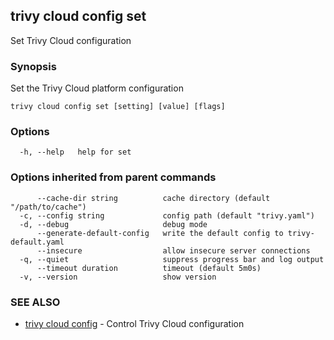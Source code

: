 ## trivy cloud config set

Set Trivy Cloud configuration

### Synopsis

Set the Trivy Cloud platform configuration

```
trivy cloud config set [setting] [value] [flags]
```

### Options

```
  -h, --help   help for set
```

### Options inherited from parent commands

```
      --cache-dir string          cache directory (default "/path/to/cache")
  -c, --config string             config path (default "trivy.yaml")
  -d, --debug                     debug mode
      --generate-default-config   write the default config to trivy-default.yaml
      --insecure                  allow insecure server connections
  -q, --quiet                     suppress progress bar and log output
      --timeout duration          timeout (default 5m0s)
  -v, --version                   show version
```

### SEE ALSO

* [trivy cloud config](trivy_cloud_config.md)	 - Control Trivy Cloud configuration

